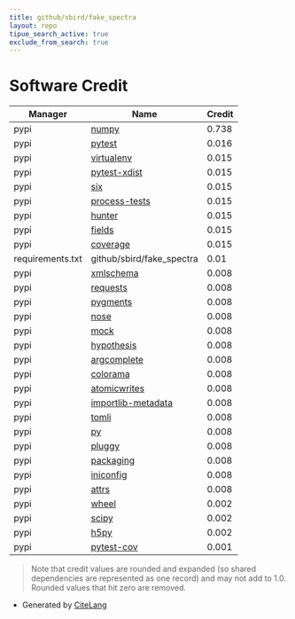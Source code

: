 ```yaml
---
title: github/sbird/fake_spectra
layout: repo
tipue_search_active: true
exclude_from_search: true
---
```

# Software Credit

|Manager|Name|Credit|
|-------|----|------|
|pypi|[numpy](https://www.numpy.org)|0.738|
|pypi|[pytest](https://docs.pytest.org/en/latest/)|0.016|
|pypi|[virtualenv](https://virtualenv.pypa.io/)|0.015|
|pypi|[pytest-xdist](https://pypi.org/project/pytest-xdist)|0.015|
|pypi|[six](https://pypi.org/project/six)|0.015|
|pypi|[process-tests](https://pypi.org/project/process-tests)|0.015|
|pypi|[hunter](https://pypi.org/project/hunter)|0.015|
|pypi|[fields](https://pypi.org/project/fields)|0.015|
|pypi|[coverage](https://pypi.org/project/coverage)|0.015|
|requirements.txt|github/sbird/fake_spectra|0.01|
|pypi|[xmlschema](https://pypi.org/project/xmlschema)|0.008|
|pypi|[requests](https://pypi.org/project/requests)|0.008|
|pypi|[pygments](https://pypi.org/project/pygments)|0.008|
|pypi|[nose](https://pypi.org/project/nose)|0.008|
|pypi|[mock](https://pypi.org/project/mock)|0.008|
|pypi|[hypothesis](https://pypi.org/project/hypothesis)|0.008|
|pypi|[argcomplete](https://pypi.org/project/argcomplete)|0.008|
|pypi|[colorama](https://pypi.org/project/colorama)|0.008|
|pypi|[atomicwrites](https://pypi.org/project/atomicwrites)|0.008|
|pypi|[importlib-metadata](https://pypi.org/project/importlib-metadata)|0.008|
|pypi|[tomli](https://pypi.org/project/tomli)|0.008|
|pypi|[py](https://pypi.org/project/py)|0.008|
|pypi|[pluggy](https://pypi.org/project/pluggy)|0.008|
|pypi|[packaging](https://pypi.org/project/packaging)|0.008|
|pypi|[iniconfig](https://pypi.org/project/iniconfig)|0.008|
|pypi|[attrs](https://pypi.org/project/attrs)|0.008|
|pypi|[wheel](https://github.com/pypa/wheel)|0.002|
|pypi|[scipy](https://www.scipy.org)|0.002|
|pypi|[h5py](http://www.h5py.org)|0.002|
|pypi|[pytest-cov](https://github.com/pytest-dev/pytest-cov)|0.001|


> Note that credit values are rounded and expanded (so shared dependencies are represented as one record) and may not add to 1.0. Rounded values that hit zero are removed.


- Generated by [CiteLang](https://github.com/vsoch/citelang)
